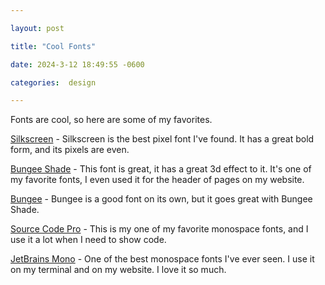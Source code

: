 ```yaml
---

layout: post

title: "Cool Fonts"

date: 2024-3-12 18:49:55 -0600

categories:  design

---
```

Fonts are cool, so here are some of my favorites.

[Silkscreen](https://fonts.google.com/specimen/Silkscreen) - Silkscreen is the best pixel font I've found. It has a great bold form, and its pixels are even.

[Bungee Shade](https://fonts.google.com/specimen/Bungee+Shade) - This font is great, it has a great 3d effect to it. It's one of my favorite fonts, I even used it for the header of pages on my website.

[Bungee](https://fonts.google.com/specimen/Bungee) - Bungee is a good font on its own, but it goes great with Bungee Shade.

[Source Code Pro](https://fonts.google.com/specimen/Source+Code+Pro) - This is my one of my favorite monospace fonts, and I use it a lot when I need to show code.

[JetBrains Mono](https://fonts.google.com/specimen/JetBrains+Mono) - One of the best monospace fonts I've ever seen. I use it on my terminal and on my website. I love it so much.
